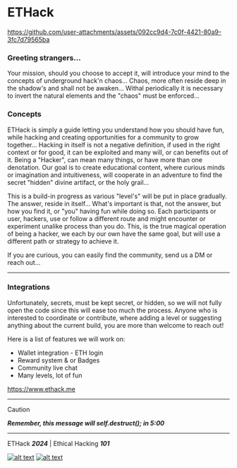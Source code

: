 # ETHack 

https://github.com/user-attachments/assets/092cc9d4-7c0f-4421-80a9-3fc7d79565ba

### Greeting strangers... 

Your mission, should you choose to accept it, will introduce your mind to the concepts of underground hack'n chaos... Chaos, more often reside deep in the shadow's and shall not be awaken... Withal periodically it is necessary to invert the natural elements and the "chaos" must be enforced...


### Concepts

ETHack is simply a guide letting you understand how you should have fun, while hacking and creating opportunities for a community to grow together... Hacking in itself is not a negative definition, if used in the right context or for good, it can be exploited and many will, or can benefits out of it. Being a "Hacker", can mean many things, or have more than one denotation. Our goal is to create educational content, where curious minds or imagination and intuitiveness, will cooperate in an adventure to find the secret "hidden" divine artifact, or the holy grail...

This is a build-in progress as various "level's" will be put in place gradually. The answer, reside in itself... What's important is that, not the answer, but how you find it, or "you" having fun while doing so. Each participants or user, hackers, use or follow a different route and might encounter or experiment unalike process than you do. This, is the true magical operation of being a hacker, we each by our own have the same goal, but will use a different path or strategy to achieve it. 

If you are curious, you can easily find the community, send us a DM or reach out...  

________________

### Integrations

Unfortunately, secrets, must be kept secret, or hidden, so we will not fully open the code since this will ease too much the process. Anyone who is interested to coordinate or contribute, where adding a level or suggesting anything about the current build, you are more than welcome to reach out! 

Here is a list of features we will work on:

- Wallet integration - ETH login
- Reward system & or Badges
- Community live chat
- Many levels, lot of fun

https://www.ethack.me
_________________
> [!CAUTION]
> *__Remember, this message will self.destruct(); in 5:00__*




_________________
ETHack *__2024__* | Ethical Hacking *__101__*




<!-- display the social media buttons in your README -->

[![alt text][1.1]][1]
[![alt text][2.1]][2]


<!-- links to social media icons -->
<!-- no need to change these -->

<!-- icons with padding -->

[1.1]: http://i.imgur.com/tXSoThF.png (twitter icon with padding)
[2.1]: http://i.imgur.com/0o48UoR.png (github icon with padding)

<!-- icons without padding -->

[1.2]: http://i.imgur.com/wWzX9uB.png (twitter icon without padding)
[2.2]: http://i.imgur.com/9I6NRUm.png (github icon without padding)

[1]: http://www.twitter.com/sirlupinwatson
[2]: http://www.github.com/sirlupinwatson








